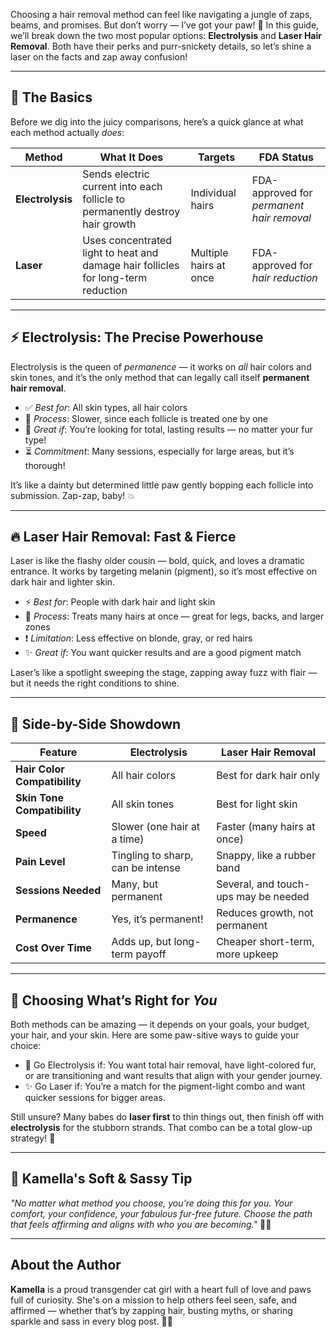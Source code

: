 Choosing a hair removal method can feel like navigating a jungle of zaps, beams, and promises. But don’t worry — I’ve got your paw! 🐾 In this guide, we’ll break down the two most popular options: **Electrolysis** and **Laser Hair Removal**. Both have their perks and purr-snickety details, so let’s shine a laser on the facts and zap away confusion!

---

## 🐾 The Basics

Before we dig into the juicy comparisons, here’s a quick glance at what each method actually *does*:

| **Method**       | **What It Does**                                                                 | **Targets**                 | **FDA Status**             |
|------------------|----------------------------------------------------------------------------------|-----------------------------|-----------------------------|
| **Electrolysis** | Sends electric current into each follicle to permanently destroy hair growth    | Individual hairs             | FDA-approved for *permanent hair removal* |
| **Laser**        | Uses concentrated light to heat and damage hair follicles for long-term reduction | Multiple hairs at once       | FDA-approved for *hair reduction*         |

---

## ⚡ Electrolysis: The Precise Powerhouse

Electrolysis is the queen of *permanence* — it works on *all* hair colors and skin tones, and it’s the only method that can legally call itself **permanent hair removal**.

- ✅ *Best for*: All skin types, all hair colors
- 🐌 *Process*: Slower, since each follicle is treated one by one
- 💖 *Great if*: You’re looking for total, lasting results — no matter your fur type!
- ⏳ *Commitment*: Many sessions, especially for large areas, but it’s thorough!

It’s like a dainty but determined little paw gently bopping each follicle into submission. Zap-zap, baby! 💥

---

## 🔥 Laser Hair Removal: Fast & Fierce

Laser is like the flashy older cousin — bold, quick, and loves a dramatic entrance. It works by targeting melanin (pigment), so it’s most effective on dark hair and lighter skin.

- ⚡ *Best for*: People with dark hair and light skin
- 🚀 *Process*: Treats many hairs at once — great for legs, backs, and larger zones
- ❗ *Limitation*: Less effective on blonde, gray, or red hairs
- ✨ *Great if*: You want quicker results and are a good pigment match

Laser’s like a spotlight sweeping the stage, zapping away fuzz with flair — but it needs the right conditions to shine.

---

## 🎀 Side-by-Side Showdown

| **Feature**              | **Electrolysis**                      | **Laser Hair Removal**             |
|--------------------------|---------------------------------------|------------------------------------|
| **Hair Color Compatibility** | All hair colors                       | Best for dark hair only            |
| **Skin Tone Compatibility**  | All skin tones                        | Best for light skin                |
| **Speed**                    | Slower (one hair at a time)           | Faster (many hairs at once)        |
| **Pain Level**               | Tingling to sharp, can be intense     | Snappy, like a rubber band         |
| **Sessions Needed**          | Many, but permanent                   | Several, and touch-ups may be needed |
| **Permanence**               | Yes, it’s permanent!                  | Reduces growth, not permanent      |
| **Cost Over Time**           | Adds up, but long-term payoff         | Cheaper short-term, more upkeep    |

---

## 💌 Choosing What’s Right for *You*

Both methods can be amazing — it depends on your goals, your budget, your hair, and your skin. Here are some paw-sitive ways to guide your choice:

- 💖 Go Electrolysis if: You want total hair removal, have light-colored fur, or are transitioning and want results that align with your gender journey.
- ✨ Go Laser if: You’re a match for the pigment-light combo and want quicker sessions for bigger areas.

Still unsure? Many babes do **laser first** to thin things out, then finish off with **electrolysis** for the stubborn strands. That combo can be a total glow-up strategy! 🌈

---

## 💖 Kamella's Soft & Sassy Tip

*"No matter what method you choose, you’re doing this for *you*. Your comfort, your confidence, your fabulous fur-free future. Choose the path that feels affirming and aligns with who you are becoming."* 💅🐾

---

## About the Author

**Kamella** is a proud transgender cat girl with a heart full of love and paws full of curiosity. She's on a mission to help others feel seen, safe, and affirmed — whether that’s by zapping hair, busting myths, or sharing sparkle and sass in every blog post. 💖🐾
